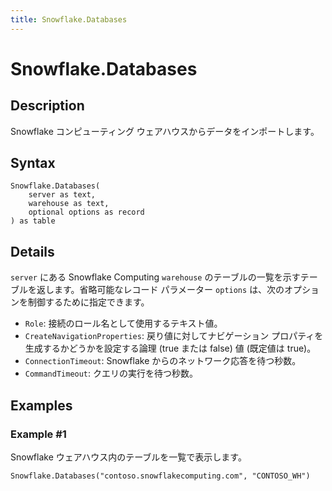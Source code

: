 ```yaml
---
title: Snowflake.Databases
---
```


# Snowflake.Databases


## Description

Snowflake コンピューティング ウェアハウスからデータをインポートします。


## Syntax

```powerquery
Snowflake.Databases(
    server as text,
    warehouse as text,
    optional options as record
) as table
```


## Details

<code>server</code> にある Snowflake Computing <code>warehouse</code> のテーブルの一覧を示すテーブルを返します。省略可能なレコード パラメーター <code>options</code> は、次のオプションを制御するために指定できます。<ul><li><code>Role</code>: 接続のロール名として使用するテキスト値。</li><li><code>CreateNavigationProperties</code>: 戻り値に対してナビゲーション プロパティを生成するかどうかを設定する論理 (true または false) 値 (既定値は true)。</li><li><code>ConnectionTimeout</code>: Snowflake からのネットワーク応答を待つ秒数。</li><li><code>CommandTimeout</code>: クエリの実行を待つ秒数。</li></ul>    


## Examples

### Example #1 
Snowflake ウェアハウス内のテーブルを一覧で表示します。
```powerquery
Snowflake.Databases("contoso.snowflakecomputing.com", "CONTOSO_WH")
```



